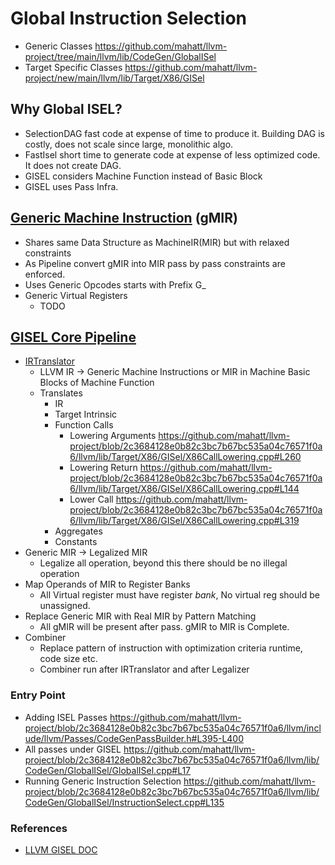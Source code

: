 # Global Instruction Selection
* Generic Classes https://github.com/mahatt/llvm-project/tree/main/llvm/lib/CodeGen/GlobalISel
* Target Specific Classes https://github.com/mahatt/llvm-project/new/main/llvm/lib/Target/X86/GISel

## Why Global ISEL?
* SelectionDAG fast code at expense of time to produce it. Building DAG is costly, does not scale since large, monolithic algo.
* FastIsel short time to generate code at expense of less optimized code. It does not create DAG.
* GISEL considers Machine Function instead of Basic Block
* GISEL uses Pass Infra.

## [Generic Machine Instruction](https://llvm.org/docs/GlobalISel/GMIR.html) (gMIR)
*  Shares same Data Structure as MachineIR(MIR) but with relaxed constraints
*  As Pipeline convert gMIR into MIR pass by pass constraints are enforced.
*  Uses Generic Opcodes starts with Prefix G_
*  Generic Virtual Registers
    + TODO
  
  
## [GISEL Core Pipeline](https://llvm.org/docs/GlobalISel/Pipeline.html)
* [IRTranslator](https://llvm.org/docs/GlobalISel/IRTranslator.html)
  + LLVM IR -> Generic Machine Instructions or MIR in Machine Basic Blocks of Machine Function
  + Translates
    - IR
    - Target Intrinsic
    - Function Calls
       + Lowering Arguments
         https://github.com/mahatt/llvm-project/blob/2c3684128e0b82c3bc7b67bc535a04c76571f0a6/llvm/lib/Target/X86/GISel/X86CallLowering.cpp#L260
       + Lowering Return
         https://github.com/mahatt/llvm-project/blob/2c3684128e0b82c3bc7b67bc535a04c76571f0a6/llvm/lib/Target/X86/GISel/X86CallLowering.cpp#L144
       + Lower Call
         https://github.com/mahatt/llvm-project/blob/2c3684128e0b82c3bc7b67bc535a04c76571f0a6/llvm/lib/Target/X86/GISel/X86CallLowering.cpp#L319
    - Aggregates
    - Constants
* Generic MIR -> Legalized MIR
  + Legalize all operation, beyond this there should be no illegal operation
* Map Operands of MIR to Register Banks
  + All Virtual register must have register *bank*, No virtual reg should be unassigned.
* Replace Generic MIR with Real MIR by Pattern Matching
  + All gMIR will be present after pass. gMIR to MIR is Complete.
* Combiner
  + Replace pattern of instruction with optimization criteria runtime, code size etc.
  + Combiner run after IRTranslator and after Legalizer 
### Entry Point
* Adding ISEL Passes
  https://github.com/mahatt/llvm-project/blob/2c3684128e0b82c3bc7b67bc535a04c76571f0a6/llvm/include/llvm/Passes/CodeGenPassBuilder.h#L395-L400
* All passes under GISEL
  https://github.com/mahatt/llvm-project/blob/2c3684128e0b82c3bc7b67bc535a04c76571f0a6/llvm/lib/CodeGen/GlobalISel/GlobalISel.cpp#L17
* Running Generic Instruction Selection
  https://github.com/mahatt/llvm-project/blob/2c3684128e0b82c3bc7b67bc535a04c76571f0a6/llvm/lib/CodeGen/GlobalISel/InstructionSelect.cpp#L135
### References
* [LLVM GISEL DOC](https://llvm.org/docs/GlobalISel/index.html)
